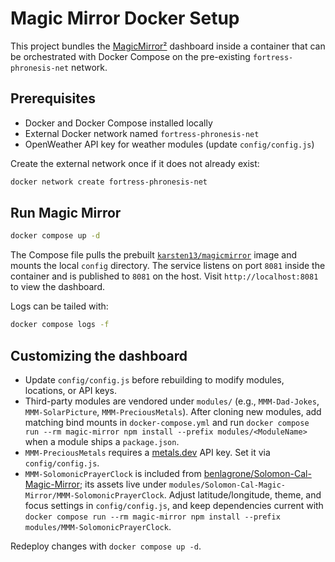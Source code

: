# Magic Mirror Docker Setup

This project bundles the [MagicMirror²](https://github.com/MichMich/MagicMirror) dashboard inside a container that can be orchestrated with Docker Compose on the pre-existing `fortress-phronesis-net` network.

## Prerequisites
- Docker and Docker Compose installed locally
- External Docker network named `fortress-phronesis-net`
- OpenWeather API key for weather modules (update `config/config.js`)

Create the external network once if it does not already exist:

```bash
docker network create fortress-phronesis-net
```

## Run Magic Mirror

```bash
docker compose up -d
```

The Compose file pulls the prebuilt [`karsten13/magicmirror`](https://gitlab.com/khassel/magicmirror) image and mounts the local `config` directory. The service listens on port `8081` inside the container and is published to `8081` on the host. Visit `http://localhost:8081` to view the dashboard.

Logs can be tailed with:

```bash
docker compose logs -f
```

## Customizing the dashboard

- Update `config/config.js` before rebuilding to modify modules, locations, or API keys.
- Third-party modules are vendored under `modules/` (e.g., `MMM-Dad-Jokes`, `MMM-SolarPicture`, `MMM-PreciousMetals`). After cloning new modules, add matching bind mounts in `docker-compose.yml` and run `docker compose run --rm magic-mirror npm install --prefix modules/<ModuleName>` when a module ships a `package.json`.
- `MMM-PreciousMetals` requires a [metals.dev](https://metals.dev) API key. Set it via `config/config.js`.
- `MMM-SolomonicPrayerClock` is included from [benlagrone/Solomon-Cal-Magic-Mirror](https://github.com/benlagrone/Solomon-Cal-Magic-Mirror); its assets live under `modules/Solomon-Cal-Magic-Mirror/MMM-SolomonicPrayerClock`. Adjust latitude/longitude, theme, and focus settings in `config/config.js`, and keep dependencies current with `docker compose run --rm magic-mirror npm install --prefix modules/MMM-SolomonicPrayerClock`.

Redeploy changes with `docker compose up -d`.
